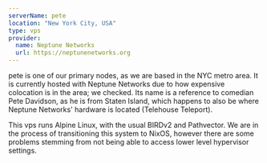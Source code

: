 ```yaml
---
serverName: pete
location: "New York City, USA"
type: vps
provider:
  name: Neptune Networks
  url: https://neptunenetworks.org
---
```


pete is one of our primary nodes, as we are based in the NYC metro area.
It is currently hosted with Neptune Networks due to how expensive colocation is in the area; we checked. Its name is a reference to comedian Pete Davidson, as he is from Staten Island, which happens to also be where Neptune Networks' hardware is located (Telehouse Teleport).

This vps runs Alpine Linux, with the usual BIRDv2 and Pathvector. We are in the process of transitioning this system to NixOS, however there are some problems stemming from not being able to access lower level hypervisor settings.
